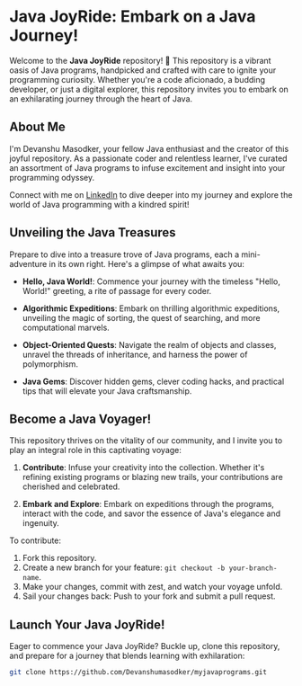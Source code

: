 # Java JoyRide: Embark on a Java Journey!

Welcome to the **Java JoyRide** repository! 🚀 This repository is a vibrant oasis of Java programs, handpicked and crafted with care to ignite your programming curiosity. Whether you're a code aficionado, a budding developer, or just a digital explorer, this repository invites you to embark on an exhilarating journey through the heart of Java.

## About Me

I'm Devanshu Masodker, your fellow Java enthusiast and the creator of this joyful repository. As a passionate coder and relentless learner, I've curated an assortment of Java programs to infuse excitement and insight into your programming odyssey.

Connect with me on [LinkedIn](https://www.linkedin.com/in/devanshu-masodker-624782227/) to dive deeper into my journey and explore the world of Java programming with a kindred spirit!

## Unveiling the Java Treasures

Prepare to dive into a treasure trove of Java programs, each a mini-adventure in its own right. Here's a glimpse of what awaits you:

- **Hello, Java World!**: Commence your journey with the timeless "Hello, World!" greeting, a rite of passage for every coder.

- **Algorithmic Expeditions**: Embark on thrilling algorithmic expeditions, unveiling the magic of sorting, the quest of searching, and more computational marvels.

- **Object-Oriented Quests**: Navigate the realm of objects and classes, unravel the threads of inheritance, and harness the power of polymorphism.

- **Java Gems**: Discover hidden gems, clever coding hacks, and practical tips that will elevate your Java craftsmanship.

## Become a Java Voyager!

This repository thrives on the vitality of our community, and I invite you to play an integral role in this captivating voyage:

1. **Contribute**: Infuse your creativity into the collection. Whether it's refining existing programs or blazing new trails, your contributions are cherished and celebrated.

2. **Embark and Explore**: Embark on expeditions through the programs, interact with the code, and savor the essence of Java's elegance and ingenuity.

To contribute:

1. Fork this repository.
2. Create a new branch for your feature: `git checkout -b your-branch-name`.
3. Make your changes, commit with zest, and watch your voyage unfold.
4. Sail your changes back: Push to your fork and submit a pull request.

## Launch Your Java JoyRide!

Eager to commence your Java JoyRide? Buckle up, clone this repository, and prepare for a journey that blends learning with exhilaration:

```bash
git clone https://github.com/Devanshumasodker/myjavaprograms.git
